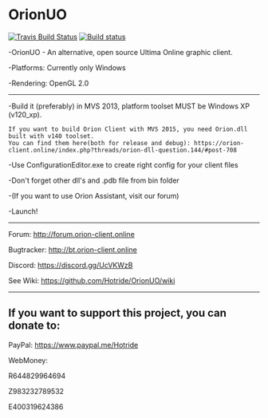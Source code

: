 # OrionUO

[![Travis Build Status](https://travis-ci.org/Hotride/OrionUO.svg?branch=master)](https://travis-ci.org/Hotride/OrionUO)
[![Build status](https://ci.appveyor.com/api/projects/status/2fk4unh8huo0bhah?svg=true)](https://ci.appveyor.com/project/AimedNuu/orionuo)

-OrionUO - An alternative, open source Ultima Online graphic client.

-Platforms: Currently only Windows

-Rendering: OpenGL 2.0


--------------
-Build it (preferably) in MVS 2013, platform toolset MUST be Windows XP (v120_xp).

    If you want to build Orion Client with MVS 2015, you need Orion.dll built with v140 toolset.
    You can find them here(both for release and debug): https://orion-client.online/index.php?threads/orion-dll-question.144/#post-708

-Use ConfigurationEditor.exe to create right config for your client files

-Don't forget other dll's and .pdb file from bin folder

-(If you want to use Orion Assistant, visit our forum)

-Launch!


--------------

Forum: http://forum.orion-client.online

Bugtracker: http://bt.orion-client.online

Discord: https://discord.gg/UcVKWzB

See Wiki: https://github.com/Hotride/OrionUO/wiki


--------------

If you want to support this project, you can donate to:
--------------

PayPal: https://www.paypal.me/Hotride

WebMoney:

R644829964694

Z983232789532

E400319624386
